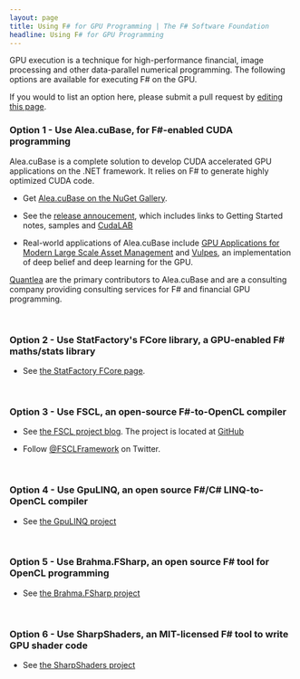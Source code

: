 ```yaml
---
layout: page
title: Using F# for GPU Programming | The F# Software Foundation
headline: Using F# for GPU Programming
---
```


GPU execution is a technique for high-performance financial, image processing and other 
data-parallel numerical programming. The following options are available for executing F# on the GPU. 

If you would to list an 
option here, please submit a pull request by [editing this page](https://github.com/fsharp/fsfoundation/edit/gh-pages/use/gpu/index.md).

### Option 1 - Use Alea.cuBase, for F#-enabled CUDA programming 

Alea.cuBase is a complete solution to develop CUDA accelerated GPU applications on the .NET framework. It relies on F# to generate highly optimized CUDA code. 

* Get [Alea.cuBase on the NuGet Gallery](https://www.nuget.org/packages/Alea.cuBase/).

* See the [release annoucement](http://blog.quantalea.net/alea-cubase-1-2-680-released/), which includes links to Getting Started notes, samples and [CudaLAB](http://www.aleacubase.com/cudalab/)

* Real-world applications of Alea.cuBase include [GPU Applications for Modern Large Scale Asset Management](https://www.quantalea.net/media/pdf/2014-03-27_Gpus_large_scale_asset_management.pdf) and [Vulpes](https://github.com/fsprojects/Vulpes), an implementation of deep belief and deep learning for the GPU.

[Quantlea](http://www.quantalea.net/) are the primary contributors to Alea.cuBase and are a consulting company providing consulting services for F# and financial GPU programming.

<br />

### Option 2 - Use StatFactory's FCore library, a GPU-enabled F# maths/stats library

* See [the StatFactory FCore page](http://www.statfactory.co.uk).


<br />

### Option 3 - Use FSCL, an open-source F#-to-OpenCL compiler

* See [the FSCL project blog](http://www.gabrielecocco.it/fscl/). The project is located at [GitHub](https://github.com/GabrieleCocco/FSCL.Compiler)

* Follow [@FSCLFramework](https://twitter.com/FSCLFramework) on Twitter.

<br />

### Option 4 - Use GpuLINQ, an open source F#/C# LINQ-to-OpenCL compiler

* See [the GpuLINQ project](https://github.com/nessos/GpuLinq/)

<br />

### Option 5 - Use Brahma.FSharp, an open source F# tool for OpenCL programming

* See [the Brahma.FSharp project](https://sites.google.com/site/semathsrprojects/home/brahma-fsharp/)

<br />

### Option 6 - Use SharpShaders, an MIT-licensed F# tool to write GPU shader code

* See [the SharpShaders project](http://github.com/rookboom/SharpShaders/wiki/)

<br />


